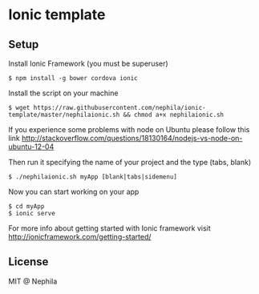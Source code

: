 # Ionic template

## Setup

Install Ionic Framework (you must be superuser)

    $ npm install -g bower cordova ionic

Install the script on your machine

    $ wget https://raw.githubusercontent.com/nephila/ionic-template/master/nephilaionic.sh && chmod a+x nephilaionic.sh

If you experience some problems with node on Ubuntu please follow this link http://stackoverflow.com/questions/18130164/nodejs-vs-node-on-ubuntu-12-04

Then run it specifying the name of your project and the type (tabs, blank)

    $ ./nephilaionic.sh myApp [blank|tabs|sidemenu]

Now you can start working on your app

    $ cd myApp
    $ ionic serve

For more info about getting started with Ionic framework visit http://ionicframework.com/getting-started/

## License

MIT @ Nephila
